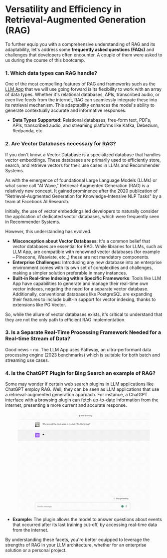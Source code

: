 # Versatility and Efficiency in Retrieval-Augmented Generation (RAG)

To further equip you with a comprehensive understanding of RAG and its adaptability, let's address some **frequently asked questions (FAQs)** and challenges that developers often encounter. A couple of them were asked to us during the course of this bootcamp.

### 1. Which data types can RAG handle?

One of the most compelling features of RAG and frameworks such as the [LLM App](https://github.com/pathwaycom/llm-app) that we will use going forward is its flexibility to work with an array of data types. Whether it's relational databases, APIs, transcribed audio, or even live feeds from the internet, RAG can seamlessly integrate these into its retrieval mechanism. This adaptability enhances the model's ability to generate contextually accurate and informative responses.

* **Data Types Supported:** Relational databases, free-form text, PDFs, APIs, transcribed audio, and streaming platforms like Kafka, Debezium, Redpanda, etc.

### 2. Are Vector Databases necessary for RAG?

If you don't know, a Vector Database is a specialized database that handles vector embeddings. These databases are primarily used to efficiently store, search, and retrieve vectors for their use cases in LLMs and Recommender Systems.&#x20;

As with the emergence of foundational Large Language Models (LLMs) or what some call "AI Wave," Retrieval-Augmented Generation (RAG) is a relatively new concept. It gained prominence after the 2020 publication of "Retrieval-Augmented Generation for Knowledge-Intensive NLP Tasks" by a team at Facebook AI Research.&#x20;

Initially, the use of vector embeddings led developers to naturally consider the application of dedicated vector databases, which were frequently seen in Recommender Systems.&#x20;

However, this understanding has evolved.

* **Misconception about Vector Databases**: It's a common belief that vector databases are essential for RAG. While libraries for LLMs, such as LLM App, are compatible with renowned vector databases (for example – Pinecone, Weaviate, etc.,) these are not mandatory components.
* **Enterprise Challenges**: Introducing any new database into an enterprise environment comes with its own set of complexities and challenges, making a simpler solution preferable in many instances.
* **Built-in Real-time Indexing within Specific Frameworks**: Tools like LLM App have capabilities to generate and manage their real-time own vector indexes, negating the need for a separate vector database. Additionally, conventional databases like PostgreSQL are expanding their features to include built-in support for vector indexing, thanks to extensions like PG Vector.&#x20;

So, while the allure of vector databases exists, it's critical to understand that they are not the only path to efficient RAG implementation.

### 3. Is a Separate Real-Time Processing Framework Needed for a Real-time Stream of Data?

Good news – no. The LLM App uses Pathway, an ultra-performant data processing engine (2023 benchmarks) which is suitable for both batch and streaming use cases.

### 4. Is the ChatGPT Plugin for Bing Search an example of RAG?

Some may wonder if certain web search plugins in LLM applications like ChatGPT employ RAG. Well, they can be seen as LLM applications that use a retrieval-augmented generation approach. For instance, a ChatGPT interface with a browsing plugin can fetch up-to-date information from the internet, presenting a more current and accurate response.

<figure><img src="../.gitbook/assets/ChatGPT Plugin.gif" alt=""><figcaption></figcaption></figure>

* **Example:** The plugin allows the model to answer questions about events that occurred after its last training cut-off, by accessing real-time data from the internet.

By understanding these facets, you're better equipped to leverage the strengths of RAG in your LLM architecture, whether for an enterprise solution or a personal project.
